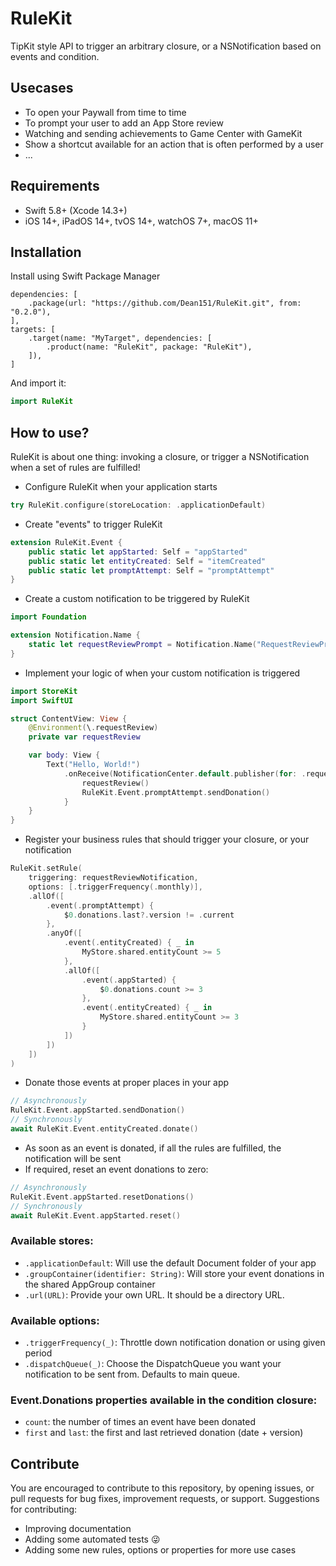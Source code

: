 # RuleKit

TipKit style API to trigger an arbitrary closure, or a NSNotification based on events and condition.

## Usecases
- To open your Paywall from time to time
- To prompt your user to add an App Store review
- Watching and sending achievements to Game Center with GameKit
- Show a shortcut available for an action that is often performed by a user
- ...

## Requirements
- Swift 5.8+ (Xcode 14.3+)
- iOS 14+, iPadOS 14+, tvOS 14+, watchOS 7+, macOS 11+

## Installation

Install using Swift Package Manager
```
dependencies: [
    .package(url: "https://github.com/Dean151/RuleKit.git", from: "0.2.0"),
],
targets: [
    .target(name: "MyTarget", dependencies: [
        .product(name: "RuleKit", package: "RuleKit"),
    ]),
]
```

And import it:
```swift
import RuleKit
```


## How to use?

RuleKit is about one thing: invoking a closure, or trigger a NSNotification when a set of rules are fulfilled!

- Configure RuleKit when your application starts
```swift
try RuleKit.configure(storeLocation: .applicationDefault)
```
- Create "events" to trigger RuleKit
```swift
extension RuleKit.Event {
    public static let appStarted: Self = "appStarted"
    public static let entityCreated: Self = "itemCreated"
    public static let promptAttempt: Self = "promptAttempt"
}
```
- Create a custom notification to be triggered by RuleKit
```swift
import Foundation

extension Notification.Name {
    static let requestReviewPrompt = Notification.Name("RequestReviewPrompt")
}
```
- Implement your logic of when your custom notification is triggered
```swift
import StoreKit
import SwiftUI

struct ContentView: View {
    @Environment(\.requestReview)
    private var requestReview

    var body: View {
        Text("Hello, World!")
            .onReceive(NotificationCenter.default.publisher(for: .requestReviewPrompt)) { _ in
                requestReview()
                RuleKit.Event.promptAttempt.sendDonation()
            }
    }
}
```
- Register your business rules that should trigger your closure, or your notification
```swift
RuleKit.setRule(
    triggering: requestReviewNotification, 
    options: [.triggerFrequency(.monthly)], 
    .allOf([
        .event(.promptAttempt) {
            $0.donations.last?.version != .current
        },
        .anyOf([
            .event(.entityCreated) { _ in
                MyStore.shared.entityCount >= 5
            },
            .allOf([
                .event(.appStarted) {
                    $0.donations.count >= 3
                },
                .event(.entityCreated) { _ in
                    MyStore.shared.entityCount >= 3
                }
            ])
        ])
    ])
)
```
- Donate those events at proper places in your app
```swift
// Asynchronously
RuleKit.Event.appStarted.sendDonation()
// Synchronously
await RuleKit.Event.entityCreated.donate()
```
- As soon as an event is donated, if all the rules are fulfilled, the notification will be sent
- If required, reset an event donations to zero:
```swift
// Asynchronously
RuleKit.Event.appStarted.resetDonations()
// Synchronously
await RuleKit.Event.appStarted.reset()
```

### Available stores:
- `.applicationDefault`: Will use the default Document folder of your app
- `.groupContainer(identifier: String)`: Will store your event donations in the shared AppGroup container
- `.url(URL)`: Provide your own URL. It should be a directory URL.

### Available options:
- `.triggerFrequency(_)`: Throttle down notification donation or using given period
- `.dispatchQueue(_)`: Choose the DispatchQueue you want your notification to be sent from. Defaults to main queue.

### Event.Donations properties available in the condition closure:
- `count`: the number of times an event have been donated
- `first` and `last`: the first and last retrieved donation (date + version)

## Contribute
You are encouraged to contribute to this repository, by opening issues, or pull requests for bug fixes, improvement requests, or support.
Suggestions for contributing:
-  Improving documentation
-  Adding some automated tests 😜
-  Adding some new rules, options or properties for more use cases
